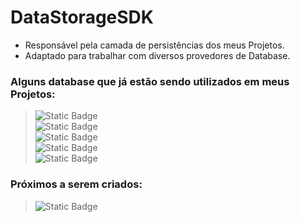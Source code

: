 # DataStorageSDK

- Responsável pela camada de persistências dos meus Projetos.
- Adaptado para trabalhar com diversos provedores de Database.

  
### Alguns database que já estão sendo utilizados em meus Projetos:

> ![Static Badge](https://img.shields.io/badge/CoreData-green?style=for-the-badge) <br>
> ![Static Badge](https://img.shields.io/badge/FirestoreDatabase-green?style=for-the-badge) <br>
> ![Static Badge](https://img.shields.io/badge/KeyChain-green?style=for-the-badge) <br>
> ![Static Badge](https://img.shields.io/badge/UserDefaults-green?style=for-the-badge) <br>
> ![Static Badge](https://img.shields.io/badge/Realm-green?style=for-the-badge) <br>

### Próximos a serem criados:
> ![Static Badge](https://img.shields.io/badge/SQLite-red?style=for-the-badge)
